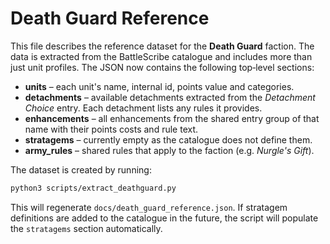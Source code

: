 # Death Guard Reference

This file describes the reference dataset for the **Death Guard** faction. The
data is extracted from the BattleScribe catalogue and includes more than just
unit profiles. The JSON now contains the following top‑level sections:

* **units** – each unit's name, internal id, points value and categories.
* **detachments** – available detachments extracted from the *Detachment
  Choice* entry. Each detachment lists any rules it provides.
* **enhancements** – all enhancements from the shared entry group of that
  name with their points costs and rule text.
* **stratagems** – currently empty as the catalogue does not define them.
* **army_rules** – shared rules that apply to the faction (e.g. *Nurgle's
  Gift*).

The dataset is created by running:

```bash
python3 scripts/extract_deathguard.py
```

This will regenerate `docs/death_guard_reference.json`. If stratagem
definitions are added to the catalogue in the future, the script will populate
the `stratagems` section automatically.
